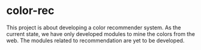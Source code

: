 # color-rec
This project is about developing a color recommender system. As the current state, we have only developed modules to mine the colors from the web. The modules related to recommendation are yet to be developed.
